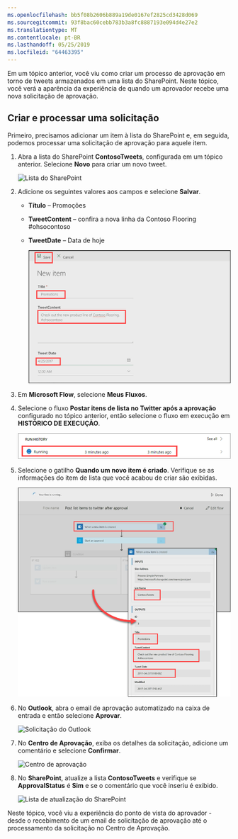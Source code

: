```yaml
---
ms.openlocfilehash: bb5f08b2606b889a19de0167ef2825cd3428d069
ms.sourcegitcommit: 93f8bac60cebb783b3a8fc8887193e094d4e27e2
ms.translationtype: MT
ms.contentlocale: pt-BR
ms.lasthandoff: 05/25/2019
ms.locfileid: "64463395"
---
```

Em um tópico anterior, você viu como criar um processo de aprovação em torno de tweets armazenados em uma lista do SharePoint.  Neste tópico, você verá a aparência da experiência de quando um aprovador recebe uma nova solicitação de aprovação. 

## <a name="create-and-process-a-request"></a>Criar e processar uma solicitação
Primeiro, precisamos adicionar um item à lista do SharePoint e, em seguida, podemos processar uma solicitação de aprovação para aquele item.

1. Abra a lista do SharePoint **ContosoTweets**, configurada em um tópico anterior.  Selecione **Novo** para criar um novo tweet. 
   
    ![Lista do SharePoint](./media/learning-approval-request/sharepoint-list-home.png)
2. Adicione os seguintes valores aos campos e selecione **Salvar**.
   
   * **Título** – Promoções
   * **TweetContent** – confira a nova linha da Contoso Flooring #ohsocontoso
   * **TweetDate** – Data de hoje
     
     ![Novo item do SharePoint](./media/learning-approval-request/sharepoint-new-tweet.png)
3. Em **Microsoft Flow**, selecione **Meus Fluxos**. 
4. Selecione o fluxo **Postar itens de lista no Twitter após a aprovação** configurado no tópico anterior, então selecione o fluxo em execução em **HISTÓRICO DE EXECUÇÃO**.
   
    ![Histórico de execuções](./media/learning-approval-request/run-history.png)
5. Selecione o gatilho **Quando um novo item é criado**. Verifique se as informações do item de lista que você acabou de criar são exibidas.
   
    ![Gatilho de fluxo](./media/learning-approval-request/approval-flow.png)
6. No **Outlook**, abra o email de aprovação automatizado na caixa de entrada e então selecione **Aprovar**. 
   
    ![Solicitação do Outlook](./media/learning-approval-request/outlook-mail.png)
7. No **Centro de Aprovação**, exiba os detalhes da solicitação, adicione um comentário e selecione **Confirmar**. 
   
    ![Centro de aprovação](./media/learning-approval-request/approval-center.png)
8. No **SharePoint**, atualize a lista **ContosoTweets** e verifique se **ApprovalStatus** é **Sim** e se o comentário que você inseriu é exibido. 
   
    ![Lista de atualização do SharePoint](./media/learning-approval-request/sharepoint-list-approved.png)

Neste tópico, você viu a experiência do ponto de vista do aprovador - desde o recebimento de um email de solicitação de aprovação até o processamento da solicitação no Centro de Aprovação.

